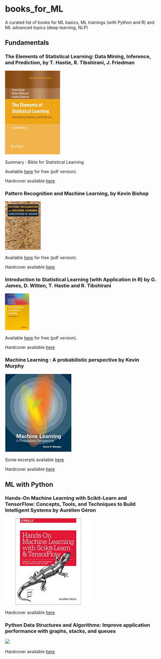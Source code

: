 # books_for_ML

A curated list of books for ML basics, ML trainings (with Python and R) and ML advanced topics (deep learning, NLP)


## Fundamentals

### The Elements of Statistical Learning: Data Mining, Inference, and Prediction, by T. Hastie, R. Tibshirani, J. Friedman 

![](covers/els.jpg)

Summary : Bible for Statistical Learning

Available [here](https://web.stanford.edu/~hastie/Papers/) for free (pdf version).

Hardcover available [here](https://www.amazon.fr/Elements-Statistical-Learning-Inference-Prediction/dp/0387848576)

### Pattern Recognition and Machine Learning, by Kevin Bishop

![](covers/pattern.jpg)


Available [here](http://users.isr.ist.utl.pt/~wurmd/Livros/school/) for free (pdf version).

Hardcover available [here](https://www.amazon.fr/Pattern-Recognition-Machine-Learning-Christopher/dp/0387310738)


### Introduction to Statistical Learning (with Application in R) by G. James, D. Witten, T. Hastie and R. Tibshirani

<img src="covers/isl.jpg" width="80">



Available [here](http://www-bcf.usc.edu/~gareth/ISL/) for free (pdf version).

Hardcover available [here](https://www.amazon.com/Introduction-Statistical-Learning-Applications-Statistics/dp/1461471370)

### Machine Learning : A probabilistic perspective by Kevin Murphy

![](covers/pro.webp)

Some excerpts available [here](https://www.cs.ubc.ca/~murphyk/MLbook/)

Hardcover available [here](https://www.amazon.com/Machine-Learning-Probabilistic-Perspective-Computation/dp/0262018020/ref=sr_1_2?ie=UTF8&qid=1336857747&sr=8-2) 



## ML with Python

### Hands-On Machine Learning with Scikit-Learn and TensorFlow: Concepts, Tools, and Techniques to Build Intelligent Systems by Aurélien Géron


![](covers/handson.jpg)

 
Hardcover available [here](https://www.amazon.com/_/dp/1491962291?tag=oreilly20-20)


### Python Data Structures and Algorithms: Improve application performance with graphs, stacks, and queues


![](covers/pythondata.jpg)


Hardcover available [here](https://www.amazon.com/Python-Data-Structures-Algorithms-application/dp/1786467356)